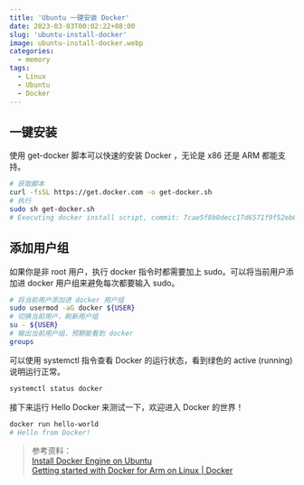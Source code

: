 ```yaml
---
title: 'Ubuntu 一键安装 Docker'
date: 2023-03-03T00:02:22+08:00
slug: 'ubuntu-install-docker'
image: ubuntu-install-docker.webp
categories:
  - memory
tags:
  - Linux
  - Ubuntu
  - Docker
---
```


## 一键安装

使用 get-docker 脚本可以快速的安装 Docker ，无论是 x86 还是 ARM 都能支持。

```bash
# 获取脚本
curl -fsSL https://get.docker.com -o get-docker.sh
# 执行
sudo sh get-docker.sh
# Executing docker install script, commit: 7cae5f8b0decc17d6571f9f52eb840fbc13b2737
```

## 添加用户组

如果你是非 root 用户，执行 docker 指令时都需要加上 sudo。可以将当前用户添加进 docker 用户组来避免每次都要输入 sudo。

```bash
# 将当前用户添加进 docker 用户组
sudo usermod -aG docker ${USER}
# 切换当前用户，刷新用户组
su - ${USER}
# 输出当前用户组，预期能看到 docker
groups
```

可以使用 systemctl 指令查看 Docker 的运行状态，看到绿色的 active (running) 说明运行正常。

```bash
systemctl status docker
```

接下来运行 Hello Docker 来测试一下，欢迎进入 Docker 的世界！

```bash
docker run hello-world
# Hello from Docker!
```

> 参考资料：  
> [Install Docker Engine on Ubuntu](https://docs.docker.com/engine/install/ubuntu/)  
> [Getting started with Docker for Arm on Linux | Docker](https://www.docker.com/blog/getting-started-with-docker-for-arm-on-linux/)
